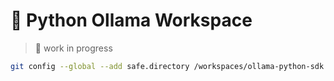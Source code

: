 # 🐍 Python Ollama Workspace

> 🚧 work in progress

```bash
git config --global --add safe.directory /workspaces/ollama-python-sdk

```
